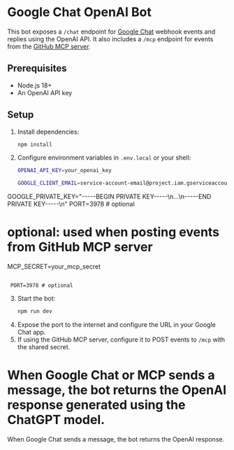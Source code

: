 # Google Chat OpenAI Bot

This bot exposes a `/chat` endpoint for [Google Chat](https://developers.google.com/chat) webhook events and replies using the OpenAI API.
It also includes a `/mcp` endpoint for events from the [GitHub MCP server](https://github.com/github/github-mcp-server).

## Prerequisites

- Node.js 18+
- An OpenAI API key

## Setup

1. Install dependencies:
   ```bash
   npm install
   ```
2. Configure environment variables in `.env.local` or your shell:
   ```bash
   OPENAI_API_KEY=your_openai_key

   GOOGLE_CLIENT_EMAIL=service-account-email@project.iam.gserviceaccount.com
 GOOGLE_PRIVATE_KEY="-----BEGIN PRIVATE KEY-----\n...\n-----END PRIVATE KEY-----\n"
  PORT=3978 # optional
  # optional: used when posting events from GitHub MCP server
  MCP_SECRET=your_mcp_secret
  ```

   PORT=3978 # optional
   ```

3. Start the bot:
   ```bash
   npm run dev
   ```
4. Expose the port to the internet and configure the URL in your Google Chat app.
5. If using the GitHub MCP server, configure it to POST events to `/mcp` with the shared secret.


When Google Chat or MCP sends a message, the bot returns the OpenAI response generated using the ChatGPT model.
=======
When Google Chat sends a message, the bot returns the OpenAI response.



